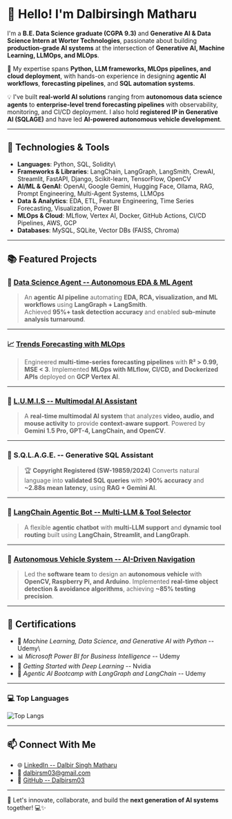 # 👋 Hello! I'm Dalbirsingh Matharu

I'm a **B.E. Data Science graduate (CGPA 9.3)** and **Generative AI &
Data Science Intern at Worter Technologies**, passionate about building
**production-grade AI systems** at the intersection of **Generative AI,
Machine Learning, LLMOps, and MLOps**.

🚀 My expertise spans **Python, LLM frameworks, MLOps pipelines, and
cloud deployment**, with hands-on experience in designing **agentic AI
workflows**, **forecasting pipelines**, and **SQL automation systems**.

💡 I've built **real-world AI solutions** ranging from **autonomous data
science agents** to **enterprise-level trend forecasting pipelines**
with observability, monitoring, and CI/CD deployment. I also hold
**registered IP in Generative AI (SQLAGE)** and have led **AI-powered
autonomous vehicle development**.

------------------------------------------------------------------------

## 🔧 Technologies & Tools

-   **Languages**: Python, SQL, Solidity\
-   **Frameworks & Libraries**: LangChain, LangGraph, LangSmith, CrewAI,
    Streamlit, FastAPI, Django, Scikit-learn, TensorFlow, OpenCV
-   **AI/ML & GenAI**: OpenAI, Google Gemini, Hugging Face, Ollama, RAG,
    Prompt Engineering, Multi-Agent Systems, LLMOps
-   **Data & Analytics**: EDA, ETL, Feature Engineering, Time Series
    Forecasting, Visualization, Power BI
-   **MLOps & Cloud**: MLflow, Vertex AI, Docker, GitHub Actions, CI/CD
    Pipelines, AWS, GCP
-   **Databases**: MySQL, SQLite, Vector DBs (FAISS, Chroma)

------------------------------------------------------------------------

## 📚 Featured Projects

### 🤖 [**Data Science Agent -- Autonomous EDA & ML Agent**](https://github.com/Dalbirsm03/LangGraph_Data_Science_Agent)

> An **agentic AI pipeline** automating **EDA, RCA, visualization, and
> ML workflows** using **LangGraph + LangSmith**.\
> Achieved **95%+ task detection accuracy** and enabled **sub-minute
> analysis turnaround**.

------------------------------------------------------------------------

### 📈 [**Trends Forecasting with MLOps**](https://github.com/Dalbirsm03/Trends-Forecasting-Analytics-MLOps-Vertex-AI)

> Engineered **multi-time-series forecasting pipelines** with **R² \>
> 0.99, MSE \< 3**.
> Implemented **MLOps with MLflow, CI/CD, and Dockerized APIs** deployed
> on **GCP Vertex AI**.

------------------------------------------------------------------------

### 🔷 [**L.U.M.I.S -- Multimodal AI Assistant**](https://github.com/Dalbirsm03/L.U.M.I.S)

> A **real-time multimodal AI system** that analyzes **video, audio, and
> mouse activity** to provide **context-aware support**.
> Powered by **Gemini 1.5 Pro, GPT-4, LangChain, and OpenCV**.

------------------------------------------------------------------------

### 🧠 **S.Q.L.A.G.E. -- Generative SQL Assistant**

> 🏆 **Copyright Registered (SW-19859/2024)**
> Converts natural language into **validated SQL queries** with **\>90%
> accuracy** and **\~2.88s mean latency**, using **RAG + Gemini AI**.

------------------------------------------------------------------------

### 🤖 [**LangChain Agentic Bot -- Multi-LLM & Tool Selector**](https://github.com/Dalbirsm03/LangGraph_Agentic_ChatBot)

> A flexible **agentic chatbot** with **multi-LLM support** and
> **dynamic tool routing** built using **LangChain, Streamlit, and
> LangGraph**.

------------------------------------------------------------------------

### 🚗 [**Autonomous Vehicle System -- AI-Driven Navigation**](https://github.com/Dalbirsm03/Autonomous-Vehicle-System)

> Led the **software team** to design an **autonomous vehicle** with
> **OpenCV, Raspberry Pi, and Arduino**.
> Implemented **real-time object detection & avoidance algorithms**,
> achieving **\~85% testing precision**.

------------------------------------------------------------------------

## 📜 Certifications

-   🧠 *Machine Learning, Data Science, and Generative AI with Python*
    -- Udemy\
-   📊 *Microsoft Power BI for Business Intelligence* -- Udemy
-   🧬 *Getting Started with Deep Learning* -- Nvidia
-   🧩 *Agentic AI Bootcamp with LangGraph and LangChain* -- Udemy

------------------------------------------------------------------------

### 💻 Top Languages

![Top
Langs](https://github-readme-stats.vercel.app/api/top-langs/?username=Dalbirsm03&layout=compact&theme=radical&langs_count=10)

------------------------------------------------------------------------

## 📫 Connect With Me

-   🌐 [LinkedIn -- Dalbir Singh
    Matharu](https://www.linkedin.com/in/dalbirsingh-matharu)
-   📧 <dalbirsm03@gmail.com>
-   🧰 [GitHub -- Dalbirsm03](https://github.com/Dalbirsm03)

------------------------------------------------------------------------

🌱 Let's innovate, collaborate, and build the **next generation of AI
systems** together! 💻✨
